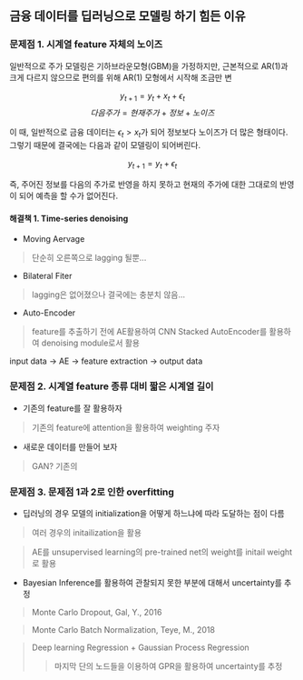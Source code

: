 ## 금융 데이터를 딥러닝으로 모델링 하기 힘든 이유 

### 문제점 1. 시계열 feature 자체의 노이즈
일반적으로 주가 모델링은 기하브라운모형(GBM)을 가정하지만, 근본적으로 AR(1)과 크게 다르지 않으므로 편의를 위해 AR(1) 모형에서 시작해 조금만 변

$$ y_{t+1} = y_t + x_t + \epsilon_t $$
$$ 다음 주가 = 현재 주가 + 정보 + 노이즈 $$

이 때, 일반적으로 금융 데이터는 $\epsilon_t > x_t$가 되어 정보보다 노이즈가 더 많은 형태이다.
그렇기 때문에 결국에는 다음과 같이 모델링이 되어버린다.

$$ y_{t+1} = y_t + \epsilon_t $$


즉, 주어진 정보를 다음의 주가로 반영을 하지 못하고 현재의 주가에 대한 그대로의 반영이 되어 예측을 할 수가 없어진다.

#### 해결책 1. Time-series denoising

* Moving Aervage
> 단순히 오른쪽으로 lagging 될뿐...

* Bilateral Fiter
> lagging은 없어졌으나 결국에는 충분치 않음...

* Auto-Encoder
> feature를 추출하기 전에 AE활용하여 CNN Stacked AutoEncoder를 활용하여 denoising module로서 활용

input data -> AE -> feature extraction -> output data
 

### 문제점 2. 시계열 feature 종류 대비 짧은 시계열 길이

* 기존의 feature를 잘 활용하자
> 기존의 feature에 attention을 활용하여 weighting 주자

* 새로운 데이터를 만들어 보자
> GAN? 기존의 


### 문제점 3. 문제점 1과 2로 인한 overfitting
* 딥러닝의 경우 모델의 initialization을 어떻게 하느냐에 따라 도달하는 점이 다름
> 여러 경우의 initailization을 활용

> AE를 unsupervised learning의 pre-trained net의 weight를 initail weight로 활용

* Bayesian Inference를 활용하여 관찰되지 못한 부분에 대해서 uncertainty를 추정

> Monte Carlo Dropout, Gal, Y., 2016

> Monte Carlo Batch Normalization, Teye, M., 2018

> Deep learning Regression + Gaussian Process Regression 
>> 마지막 단의 노드들을 이용하여 GPR을 활용하여 uncertainty를 추정 

